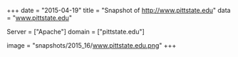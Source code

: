 
+++
date = "2015-04-19"
title = "Snapshot of http://www.pittstate.edu"
data = "www.pittstate.edu"

Server = ["Apache"]
domain = ["pittstate.edu"]

  image = "snapshots/2015_16/www.pittstate.edu.png"
+++
#
